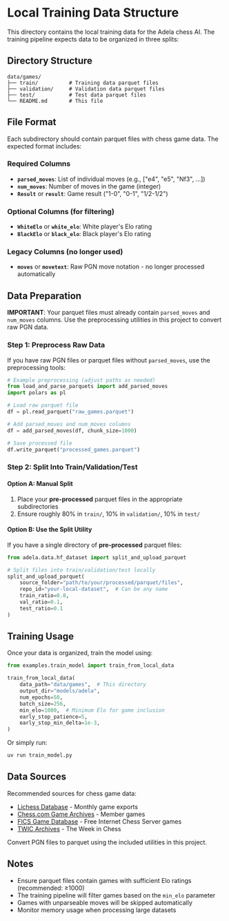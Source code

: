 # Local Training Data Structure

This directory contains the local training data for the Adela chess AI. The training pipeline expects data to be organized in three splits:

## Directory Structure

```
data/games/
├── train/          # Training data parquet files
├── validation/     # Validation data parquet files  
├── test/           # Test data parquet files
└── README.md       # This file
```

## File Format

Each subdirectory should contain parquet files with chess game data. The expected format includes:

### Required Columns
- **`parsed_moves`**: List of individual moves (e.g., ["e4", "e5", "Nf3", ...])
- **`num_moves`**: Number of moves in the game (integer)
- **`Result`** or **`result`**: Game result ("1-0", "0-1", "1/2-1/2")

### Optional Columns (for filtering)
- **`WhiteElo`** or **`white_elo`**: White player's Elo rating
- **`BlackElo`** or **`black_elo`**: Black player's Elo rating

### Legacy Columns (no longer used)
- **`moves`** or **`movetext`**: Raw PGN move notation - no longer processed automatically

## Data Preparation

**IMPORTANT**: Your parquet files must already contain `parsed_moves` and `num_moves` columns. Use the preprocessing utilities in this project to convert raw PGN data.

### Step 1: Preprocess Raw Data
If you have raw PGN files or parquet files without `parsed_moves`, use the preprocessing tools:

```python
# Example preprocessing (adjust paths as needed)
from load_and_parse_parquets import add_parsed_moves
import polars as pl

# Load raw parquet file
df = pl.read_parquet("raw_games.parquet")

# Add parsed_moves and num_moves columns
df = add_parsed_moves(df, chunk_size=1000)

# Save processed file
df.write_parquet("processed_games.parquet")
```

### Step 2: Split Into Train/Validation/Test

#### Option A: Manual Split
1. Place your **pre-processed** parquet files in the appropriate subdirectories
2. Ensure roughly 80% in `train/`, 10% in `validation/`, 10% in `test/`

#### Option B: Use the Split Utility
If you have a single directory of **pre-processed** parquet files:

```python
from adela.data.hf_dataset import split_and_upload_parquet

# Split files into train/validation/test locally
split_and_upload_parquet(
    source_folder="path/to/your/processed/parquet/files",
    repo_id="your-local-dataset",  # Can be any name
    train_ratio=0.8,
    val_ratio=0.1,
    test_ratio=0.1
)
```

## Training Usage

Once your data is organized, train the model using:

```python
from examples.train_model import train_from_local_data

train_from_local_data(
    data_path="data/games",  # This directory
    output_dir="models/adela",
    num_epochs=50,
    batch_size=256,
    min_elo=1000,  # Minimum Elo for game inclusion
    early_stop_patience=5,
    early_stop_min_delta=1e-3,
)
```

Or simply run:
```bash
uv run train_model.py
```

## Data Sources

Recommended sources for chess game data:
- [Lichess Database](https://database.lichess.org/) - Monthly game exports
- [Chess.com Game Archives](https://www.chess.com/games/archive) - Member games
- [FICS Game Database](http://www.ficsgames.org/) - Free Internet Chess Server games
- [TWIC Archives](https://theweekinchess.com/twic) - The Week in Chess

Convert PGN files to parquet using the included utilities in this project.

## Notes

- Ensure parquet files contain games with sufficient Elo ratings (recommended: ≥1000)
- The training pipeline will filter games based on the `min_elo` parameter
- Games with unparseable moves will be skipped automatically
- Monitor memory usage when processing large datasets
